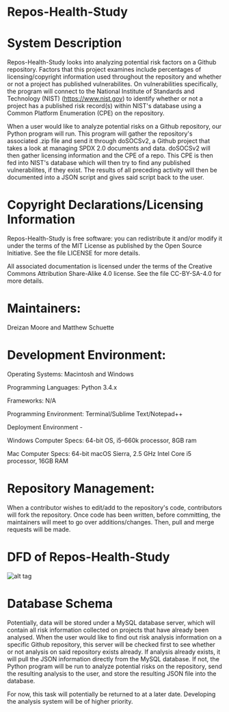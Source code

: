 # Repos-Health-Study

# System Description
Repos-Health-Study looks into analyzing potential risk factors on a Github repository. Factors that this project examines include percentages of licensing/copyright information used throughout the repository and whether or not a project has published vulnerabilites. On vulnerabilities specifically, the program will connect to the National Institute of Standards and Technology (NIST) (https://www.nist.gov) to identify whether or not a project has a published risk record(s) within NIST's database using a Common Platform Enumeration (CPE) on the repository.

When a user would like to analyze potential risks on a Github repository, our Python program will run. This program will gather the repository's associated .zip file and send it through doSOCSv2, a Github project that takes a look at managing SPDX 2.0 documents and data. doSOCSv2 will then gather licensing information and the CPE of a repo. This CPE is then fed into NIST's database which will then try to find any published vulnerabilites, if they exist. The results of all preceding activity will then be documented into a JSON script and gives said script back to the user.

# Copyright Declarations/Licensing Information
Repos-Health-Study is free software: you can redistribute it and/or modify it under the terms of the MIT License as published by the Open Source Initiative. See the file LICENSE for more details.

All associated documentation is licensed under the terms of the Creative Commons Attribution Share-Alike 4.0 license. See the file CC-BY-SA-4.0 for more details.

# Maintainers: 
Dreizan Moore and Matthew Schuette

# Development Environment:
Operating Systems: Macintosh and Windows
    
Programming Languages: Python 3.4.x
    
Frameworks: N/A
    
Programming Environment: Terminal/Sublime Text/Notepad++
    
Deployment Environment - 

Windows Computer Specs: 64-bit OS, i5-660k processor, 8GB ram

Mac Computer Specs: 64-bit macOS Sierra, 2.5 GHz Intel Core i5 processor, 16GB RAM

# Repository Management: 
When a contributor wishes to edit/add to the repository's code, contributors will fork the repository. Once code has been written, before committing, the maintainers will meet to go over additions/changes. Then, pull and merge requests will be made.

# DFD of Repos-Health-Study
![alt tag](https://github.com/Dreizan/Repos-Health-Study/blob/dev/RepoHealthDFD.png?raw=true)

# Database Schema
Potentially, data will be stored under a MySQL database server, which will contain all risk information collected on projects that have already been analysed. When the user would like to find out risk analysis information on a specific Github repository, this server will be checked first to see whether or not analysis on said repository exists already. If analysis already exists, it will pull the JSON information directly from the MySQL database. If not, the Python program will be run to analyze potential risks on the repository, send the resulting analysis to the user, and store the resulting JSON file into the database.

For now, this task will potentially be returned to at a later date. Developing the analysis system will be of higher priority.

